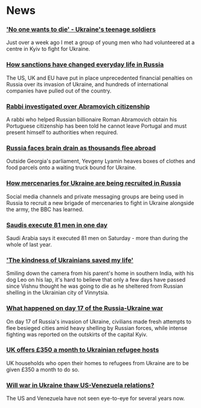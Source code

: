 # News
### ['No one wants to die' - Ukraine's teenage soldiers](https://www.bbc.com/news/world-europe-60724560)
Just over a week ago I met a group of young men who had volunteered at a centre in Kyiv to fight for Ukraine. 
### [How sanctions have changed everyday life in Russia](https://www.bbc.com/news/world-europe-60647543)
The US, UK and EU have put in place unprecedented financial penalties on Russia over its invasion of Ukraine, and hundreds of international companies have pulled out of the country.
### [Rabbi investigated over Abramovich citizenship](https://www.bbc.com/news/world-europe-60724509)
A rabbi who helped Russian billionaire Roman Abramovich obtain his Portuguese citizenship has been told he cannot leave Portugal and must present himself to authorities when required.
### [Russia faces brain drain as thousands flee abroad](https://www.bbc.com/news/world-europe-60697763)
Outside Georgia's parliament, Yevgeny Lyamin heaves boxes of clothes and food parcels onto a waiting truck bound for Ukraine. 
### [How mercenaries for Ukraine are being recruited in Russia](https://www.bbc.com/news/world-europe-60711211)
Social media channels and private messaging groups are being used in Russia to recruit a new brigade of mercenaries to fight in Ukraine alongside the army, the BBC has learned. 
### [Saudis execute 81 men in one day](https://www.bbc.com/news/world-middle-east-60722057)
Saudi Arabia says it executed 81 men on Saturday - more than during the whole of last year.
### ['The kindness of Ukrainians saved my life'](https://www.bbc.com/news/world-asia-india-60650018)
Smiling down the camera from his parent's home in southern India, with his dog Leo on his lap, it's hard to believe that only a few days have passed since Vishnu thought he was going to die as he sheltered from Russian shelling in the Ukrainian city of Vinnytsia.
### [What happened on day 17 of the Russia-Ukraine war](https://www.bbc.com/news/world-europe-60723567)
On day 17 of Russia's invasion of Ukraine, civilians made fresh attempts to flee besieged cities amid heavy shelling by Russian forces, while intense fighting was reported on the outskirts of the capital Kyiv. 
### [UK offers £350 a month to Ukrainian refugee hosts](https://www.bbc.com/news/uk-60724111)
UK households who open their homes to refugees from Ukraine are to be given £350 a month to do so.
### [Will war in Ukraine thaw US-Venezuela relations?](https://www.bbc.com/news/world-latin-america-60697017)
The US and Venezuela have not seen eye-to-eye for several years now.
